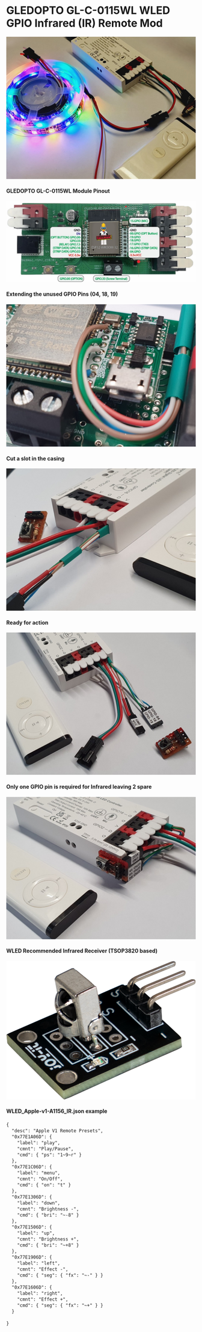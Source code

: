 # GLEDOPTO GL-C-0115WL WLED GPIO Infrared (IR) Remote Mod

![](https://github.com/koogar/GLEDOPTO-ESP32-USB-Module/blob/main/Infrared%20Mod/IR_Mod/images/TML_GLEDOPTO_GPIO_IR_MOD%20(4).jpg)


#### GLEDOPTO GL-C-0115WL Module Pinout
![](https://github.com/koogar/GLEDOPTO-ESP32-USB-Module/blob/main/images/TML_GLEDOPTO%20GL-C-0115WL-D%20Pinout-03%20(Medium).jpg)


#### Extending the unused GPIO Pins (04, 18, 19)
![](https://github.com/koogar/GLEDOPTO-ESP32-USB-Module/blob/main/Infrared%20Mod/IR_Mod/images/TML_GLEDOPTO_GPIO_IR_MOD%20(1).jpg)

#### Cut a slot in the casing
![](https://github.com/koogar/GLEDOPTO-ESP32-USB-Module/blob/main/Infrared%20Mod/IR_Mod/images/TML_GLEDOPTO_GPIO_IR_MOD%20(2).jpg)


#### Ready for action
![](https://github.com/koogar/GLEDOPTO-ESP32-USB-Module/blob/main/Infrared%20Mod/IR_Mod/images/TML_GLEDOPTO_GPIO_IR_MOD%20(6).jpg)

#### Only one GPIO pin is required for Infrared leaving 2 spare
![](https://github.com/koogar/GLEDOPTO-ESP32-USB-Module/blob/main/Infrared%20Mod/IR_Mod/images/TML_GLEDOPTO_GPIO_IR_MOD%20(8).jpg)

#### WLED Recommended Infrared Receiver (TSOP3820 based)

![](https://github.com/koogar/GLEDOPTO-ESP32-USB-Module/blob/main/Infrared%20Mod/IR_Mod/images/KY-022.png)


#### WLED_Apple-v1-A1156_IR.json example
```
{
  "desc": "Apple V1 Remote Presets",
  "0x77E1A06D": {
    "label": "play",
    "cmnt": "Play/Pause",
    "cmd": { "ps": "1~9~r" }
  },
  "0x77E1C06D": {
    "label": "menu",
    "cmnt": "On/Off",
    "cmd": { "on": "t" }    
  },
  "0x77E1306D": {
    "label": "down",
    "cmnt": "Brightness -",
    "cmd": { "bri": "~-8" }
  },
  "0x77E1506D": {
    "label": "up",
    "cmnt": "Brightness +",
    "cmd": { "bri": "~+8" }
  },
  "0x77E1906D": {
    "label": "left",
    "cmnt": "Effect -",
    "cmd": { "seg": { "fx": "~-" } }
  },
  "0x77E1606D": {
    "label": "right",
    "cmnt": "Effect +",
    "cmd": { "seg": { "fx": "~+" } }
  }

}

```








